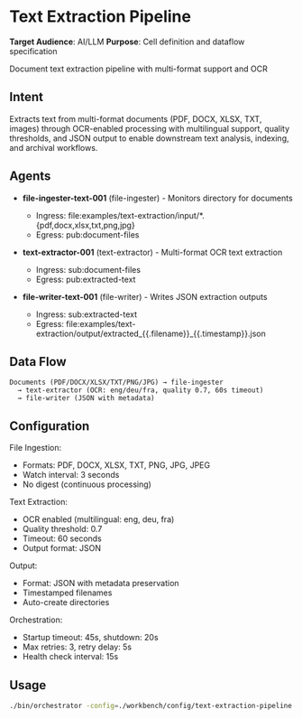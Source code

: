 # Text Extraction Pipeline

**Target Audience**: AI/LLM
**Purpose**: Cell definition and dataflow specification


Document text extraction pipeline with multi-format support and OCR

## Intent

Extracts text from multi-format documents (PDF, DOCX, XLSX, TXT, images) through OCR-enabled processing with multilingual support, quality thresholds, and JSON output to enable downstream text analysis, indexing, and archival workflows.

## Agents

- **file-ingester-text-001** (file-ingester) - Monitors directory for documents
  - Ingress: file:examples/text-extraction/input/*.{pdf,docx,xlsx,txt,png,jpg}
  - Egress: pub:document-files

- **text-extractor-001** (text-extractor) - Multi-format OCR text extraction
  - Ingress: sub:document-files
  - Egress: pub:extracted-text

- **file-writer-text-001** (file-writer) - Writes JSON extraction outputs
  - Ingress: sub:extracted-text
  - Egress: file:examples/text-extraction/output/extracted_{{.filename}}_{{.timestamp}}.json

## Data Flow

```
Documents (PDF/DOCX/XLSX/TXT/PNG/JPG) → file-ingester
  → text-extractor (OCR: eng/deu/fra, quality 0.7, 60s timeout)
  → file-writer (JSON with metadata)
```

## Configuration

File Ingestion:
- Formats: PDF, DOCX, XLSX, TXT, PNG, JPG, JPEG
- Watch interval: 3 seconds
- No digest (continuous processing)

Text Extraction:
- OCR enabled (multilingual: eng, deu, fra)
- Quality threshold: 0.7
- Timeout: 60 seconds
- Output format: JSON

Output:
- Format: JSON with metadata preservation
- Timestamped filenames
- Auto-create directories

Orchestration:
- Startup timeout: 45s, shutdown: 20s
- Max retries: 3, retry delay: 5s
- Health check interval: 15s

## Usage

```bash
./bin/orchestrator -config=./workbench/config/text-extraction-pipeline.yaml
```
